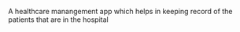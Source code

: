 A healthcare manangement app which helps in keeping record of the patients that are in the hospital
